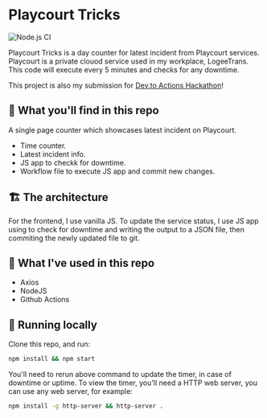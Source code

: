 # Playcourt Tricks

![Node.js CI](https://github.com/fahminlb33/playcourt-tricks/workflows/Node.js%20CI/badge.svg)

Playcourt Tricks is a day counter for latest incident from Playcourt services. Playcourt is a
private clouod service used in my workplace, LogeeTrans. This code will execute every 5 minutes
and checks for any downtime.

This project is also my submission for [Dev.to Actions Hackathon](https://dev.to/fahminlb33/service-uptime-monitor-using-github-actions-2egp)!

## 🧐 What you'll find in this repo

A single page counter which showcases latest incident on Playcourt.

- Time counter.
- Latest incident info.
- JS app to checkk for downtime.
- Workflow file to execute JS app and commit new changes.

## 🏗 The architecture

For the frontend, I use vanilla JS. To update the service status, I use JS app
using to check for downtime and writing the output to a JSON file, then
commiting the newly updated file to git.

## 👻 What I've used in this repo

- Axios
- NodeJS
- Github Actions

## 🏃‍ Running locally

Clone this repo, and run:

``` bash
npm install && npm start
```

You'll need to rerun above command to update the timer, in case of downtime or uptime.
To view the timer, you'll need a HTTP web server, you can use any web server, for
example:

```bash
npm install -g http-server && http-server .
```
